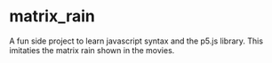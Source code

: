 # matrix_rain
A fun side project to learn javascript syntax and the p5.js library. This imitaties the matrix rain shown in the movies. 
